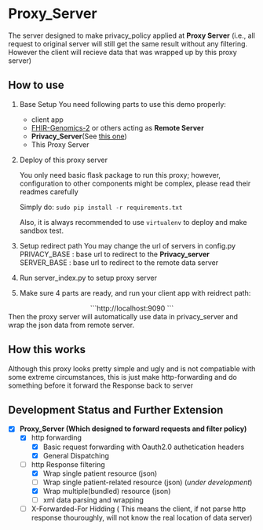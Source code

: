 # Proxy_Server

The server designed to make privacy_policy applied at **Proxy Server** (i.e., all request to 
original server will still get the same result without any filtering. However the client will recieve
data that was wrapped up by this proxy server)

## How to use

1. Base Setup
    You need following parts to use this demo properly:
    *   client app
    *   [FHIR-Genomics-2](https://github.com/chaiery/FHIR-Genomics-2) or others acting as **Remote Server**
    *   **Privacy_Server**(See [this one](https://github.com/Reimilia/Privacy_Server))
    *   This Proxy Server
    
2. Deploy of this proxy server

    You only need basic flask package to run this proxy; however, configuration to other 
    components might be complex, please read their readmes carefully
    
    Simply do:
    ```sudo pip install -r requirements.txt```
    
    Also, it is always recommended to use ```virtualenv``` to deploy and make sandbox test.
    
3. Setup redirect path
    You may change the url of servers in config.py
    PRIVACY_BASE : base url to redirect to the **Privacy_server**
    SERVER_BASE : base url to redirect to the remote data server

4. Run server_index.py to setup proxy server

5. Make sure 4 parts are ready, and run your client app with reidrect path:
<center>```http://localhost:9090 ```</center>
   Then the proxy server will automatically use data in privacy_server and wrap the json data from
   remote server.


## How this works
Although this proxy looks pretty simple and ugly and is not compatiable with some extreme circumstances,
this is just make http-forwarding and do something before it forward the Response back to server
 
## Development Status and Further Extension

- [x] **Proxy_Server (Which designed to forward requests and filter policy)**
    - [x] http forwarding
        - [x] Basic request forwarding with Oauth2.0 authetication headers
        - [x] General Dispatching 
    - [ ] http Response filtering
        - [x] Wrap single patient resource (json)
        - [ ] Wrap single patient-related resource (json) (*under development*)
        - [x] Wrap multiple(bundled) resource (json)
        - [ ] xml data parsing and wrapping
    - [ ] X-Forwarded-For Hidding ( This means the client, if not parse http response thouroughly, will not know the real location of data server)